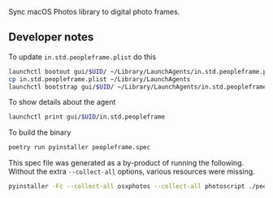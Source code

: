 Sync macOS Photos library to digital photo frames.

## Developer notes

To update `in.std.peopleframe.plist` do this

```bash
launchctl bootout gui/$UID/ ~/Library/LaunchAgents/in.std.peopleframe.plist
cp in.std.peopleframe.plist ~/Library/LaunchAgents
launchctl bootstrap gui/$UID/ ~/Library/LaunchAgents/in.std.peopleframe.plist
```

To show details about the agent

```bash
launchctl print gui/$UID/in.std.peopleframe
```

To build the binary

```bash
poetry run pyinstaller peopleframe.spec
```

This spec file was generated as a by-product of running the following. Without
the extra `--collect-all` options, various resources were missing.

```bash
pyinstaller -Fc --collect-all osxphotos --collect-all photoscript ./peopleframe/main.py
```
